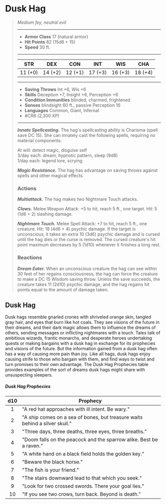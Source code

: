 # Dusk Hag
>*Medium fey, neutral evil*
>___
>- **Armor Class** 17 (natural armor)
>- **Hit Points** 82 (15d8 + 15)
>- **Speed** 30 ft.
>___
>|STR|DEX|CON|INT|WIS|CHA|
>|:---:|:---:|:---:|:---:|:---:|:---:|
>|11 (+0)|14 (+2)|12 (+1)|17 (+3)|16 (+3)|18 (+4)|
>___
>- **Saving Throws** Int +6, Wis +6
>- **Skills** Deception +7, Insight +6, Perception +6
>- **Condition Immunities** blinded, charmed, frightened
>- **Senses** blindsight 60 ft., passive Perception 16
>- **Languages** Common, Giant, Infernal
>- #CR6 (2,300 XP)
>___
>***Innate Spellcasting.*** The hag's spellcasting ability is Charisma (spell save DC 15). She can innately cast the following spells, requiring no material components:  
>
>At will: detect magic, disguise self  
>3/day each: dream, hypnotic pattern, sleep (9d8)  
>1/day each: legend lore, scrying  
>
>
>***Magic Resistance.*** The hag has advantage on saving throws against spells and other magical effects.  
>
>### Actions
>***Multiattack.*** The hag makes two Nightmare Touch attacks.  
>
>***Claws.*** Melee Weapon Attack: +5 to hit, reach 5 ft., one target. Hit: 5 (1d6 + 2) slashing damage.  
>
>***Nightmare Touch.*** Melee Spell Attack: +7 to hit, reach 5 ft., one creature. Hit: 18 (4d6 + 4) psychic damage. If the target is unconscious, it takes an extra 10 (3d6) psychic damage and is cursed until the hag dies or the curse is removed. The cursed creature's hit point maximum decreases by 5 (1d10) whenever it finishes a long rest.  
>
>### Reactions
>***Dream Eater.*** When an unconscious creature the hag can see within 30 feet of her regains consciousness, the hag can force the creature to make a DC 15 Wisdom saving throw. Unless the save succeeds, the creature takes 11 (2d10) psychic damage, and the hag regains hit points equal to the amount of damage taken.

## Dusk Hag

Dusk hags resemble gnarled crones with shriveled orange skin, tangled gray hair, and eyes that burn like hot coals. They see visions of the future in their dreams, and their dark magic allows them to influence the dreams of others, sending messages or inflicting nightmares with a touch. Tales talk of ambitious wizards, frantic monarchs, and desperate heroes undertaking quests or making bargains with a dusk hag in exchange for its prophecies and visions of the future. But the information gained from a dusk hag often has a way of causing more pain than joy. Like all hags, dusk hags enjoy causing strife to those who bargain with them, and find ways to twist and turn promises to their own advantage. The Dusk Hag Prophecies table provides examples of the sort of dreams dusk hags might share with unsuspecting sleepers.

##### Dusk Hag Prophecies
| d10 | Prophecy |
|:---:|---|
| 1 | "A red hat approaches with ill intent. Be wary." |
| 2 | "A ship comes on a sea of bones, but treasure waits behind a silver skull." |
| 3 | "Three days, three deaths, three eyes, three breaths." |
| 4 | "Doom falls on the peacock and the sparrow alike. Best be a raven." |
| 5 | "A white hand on a black field holds the golden key." |
| 6 | "Beware the black horse." |
| 7 | "The fish is your friend." |
| 8 | "The stairs downward lead to that which you seek." |
| 9 | "Look for two crossed swords. There your goal lies." |
| 10 | "If you see two crows, turn back. Beyond is death." |